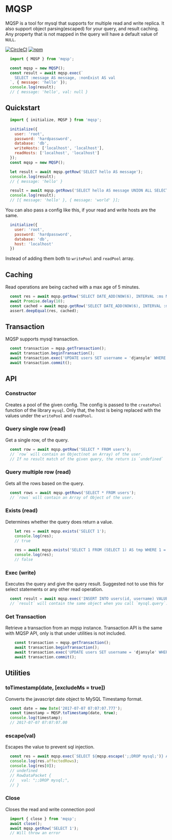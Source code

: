 # MQSP

MQSP is a tool for mysql that supports for multiple read and write replica.
It also support object parsing(escaped) for your query, and result caching.
Any property that is not mapped in the query will have a default value of `NULL`.

[![CircleCI](https://img.shields.io/circleci/project/github/djansyle/mqsp.svg?style=flat-square)](https://circleci.com/gh/djansyle/mqsp) [![npm](https://img.shields.io/npm/dm/mqsp.svg?style=flat-square)](https://www.npmjs.com/package/mqsp)

```javascript
  import { MQSP } from 'mqsp';

  const mqsp = new MQSP();
  const result = await mqsp.exec(`
    SELECT :message AS message, :nonExist AS val
  `, { message: 'hello' });
  console.log(result);
  // { message: 'hello', val: null }
```

## Quickstart
```javascript
  import { initialize, MQSP } from 'mqsp';

  initialize({
    user: 'root',
    password: 'hardpassword',
    database: 'db',
    writeHosts: ['localhost', 'localhost'],
    readHosts: ['localhost', 'localhost']
  });
  const mqsp = new MQSP();

  let result = await mqsp.getRow('SELECT hello AS message');
  console.log(result);
  // { message: 'hello' }

  result = await mqsp.getRows('SELECT hello AS message UNION ALL SELECT world AS message');
  console.log(result);
  // [{ message: 'hello' }, { message: 'world' }];
```
You can also pass a config like this, if your read and write hosts are the same.
```javascript
  initialize({
    user: 'root',
    password: 'hardpassword',
    database: 'db',
    host: 'localhost'
  })
```
Instead of adding them both to `writePool` and `readPool` array.

## Caching
Read operations are being cached with a max age of 5 minutes.

```javascript
  const res = await mqsp.getRow('SELECT DATE_ADD(NOW(6), INTERVAL :ms MICROSECOND)', { ms: 777 });
  await Promise.delay(10);
  const cached = await mqsp.getRow('SELECT DATE_ADD(NOW(6), INTERVAL :ms MICROSECOND)', { ms: 777 });
  assert.deepEqual(res, cached);
```

## Transaction
MQSP supports mysql transaction.

```javascript
  const transaction = mqsp.getTransaction();
  await transaction.beginTransaction();
  await transaction.exec('UPDATE users SET username = 'djansyle' WHERE id = 1');
  await transaction.commit();
```

## API
### Constructor
Creates a pool of the given config. The config is passed to the `createPool` function
of the library `mysql`. Only that, the host is being replaced with the values under
the `writePool` and `readPool`.

### Query single row (read)
Get a single row, of the query.
```javascript
  const row = await mqsp.getRow('SELECT * FROM users');
  // `row` will contain an Object(not an Array) of the user.
  // If no result match of the given query, the return is `undefined`
```

### Query multiple row (read)
Gets all the rows based on the query.
```javascript
  const rows = await mqsp.getRows('SELECT * FROM users');
  // `rows` will contain an Array of Object of the user.
```

### Exists (read)
Determines whether the query does return a value.
```javascript
    let res = await mqsp.exists('SELECT 1');
    console.log(res);
    // true

    res = await mqsp.exists('SELECT 1 FROM (SELECT 1) AS tmp WHERE 1 = 0');
    console.log(res);
    // false
```

### Exec (write)
Executes the query and give the query result. Suggested not to use this for select statements or any other read operation.
```javascript
  const result = await mqsp.exec('INSERT INTO users(id, username) VALUES (:id, :username)', { id: 482, username: 'John Doe'});
  // `result` will contain the same object when you call `mysql.query`.
```

### Get Transaction
Retrieve a transaction from an mqsp instance. Transaction API is the same with MQSP API, only
is that under utilities is not included.
```javascript
    const transaction = mqsp.getTransaction();
    await transaction.beginTransaction();
    await transaction.exec('UPDATE users SET username = 'djansyle' WHERE id = 1');
    await transaction.commit();
```

## Utilities
### toTimestamp(date, [excludeMs = true])
Converts the javascript date object to MySQL Timestamp format.

```javascript
  const date = new Date('2017-07-07 07:07:07.777');
  const timestamp = MQSP.toTimestamp(date, true);
  console.log(timestamp);
  // 2017-07-07 07:07:07.00
```
### escape(val)
Escapes the value to prevent sql injection.
```javascript
  const res = await mqsp.exec(`SELECT ${mqsp.escape(';;DROP mysql;')} AS val`);
  console.log(res.affectedRows);
  console.log(res[0]);
  // undefined
  // RowDataPacket {
  //   val: ";;DROP mysql;",
  // }
```

### Close
Closes the read and write connection pool
```javascript
  import { close } from 'mqsp';
  await close();
  await mqsp.getRow('SELECT 1');
  // Will throw an error
```